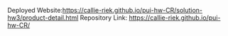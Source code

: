 Deployed Website:https://callie-riek.github.io/pui-hw-CR/solution-hw3/product-detail.html
Repository Link: https://callie-riek.github.io/pui-hw-CR/